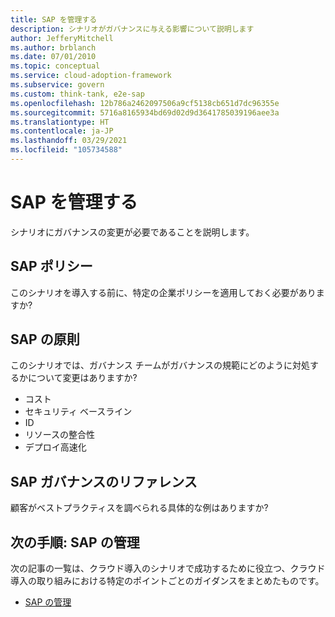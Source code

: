 ```yaml
---
title: SAP を管理する
description: シナリオがガバナンスに与える影響について説明します
author: JefferyMitchell
ms.author: brblanch
ms.date: 07/01/2010
ms.topic: conceptual
ms.service: cloud-adoption-framework
ms.subservice: govern
ms.custom: think-tank, e2e-sap
ms.openlocfilehash: 12b786a2462097506a9cf5138cb651d7dc96355e
ms.sourcegitcommit: 5716a8165934bd69d02d9d3641785039196aee3a
ms.translationtype: HT
ms.contentlocale: ja-JP
ms.lasthandoff: 03/29/2021
ms.locfileid: "105734588"
---
```

# <a name="govern-sap"></a>SAP を管理する

シナリオにガバナンスの変更が必要であることを説明します。

## <a name="sap-policies"></a>SAP ポリシー

このシナリオを導入する前に、特定の企業ポリシーを適用しておく必要がありますか?

## <a name="sap-disciplines"></a>SAP の原則

このシナリオでは、ガバナンス チームがガバナンスの規範にどのように対処するかについて変更はありますか?

- コスト
- セキュリティ ベースライン
- ID
- リソースの整合性
- デプロイ高速化

## <a name="sap-governance-references"></a>SAP ガバナンスのリファレンス

顧客がベストプラクティスを調べられる具体的な例はありますか?

## <a name="next-step-manage-sap"></a>次の手順: SAP の管理

次の記事の一覧は、クラウド導入のシナリオで成功するために役立つ、クラウド導入の取り組みにおける特定のポイントごとのガイダンスをまとめたものです。

- [SAP の管理](./manage.md)
